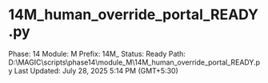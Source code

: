 # 14M_human_override_portal_READY.py

Phase: 14
Module: M
Prefix: 14M_
Status: Ready
Path: D:\MAGIC\scripts\phase14\module_M\14M_human_override_portal_READY.py
Last Updated: July 28, 2025 5:14 PM (GMT+5:30)